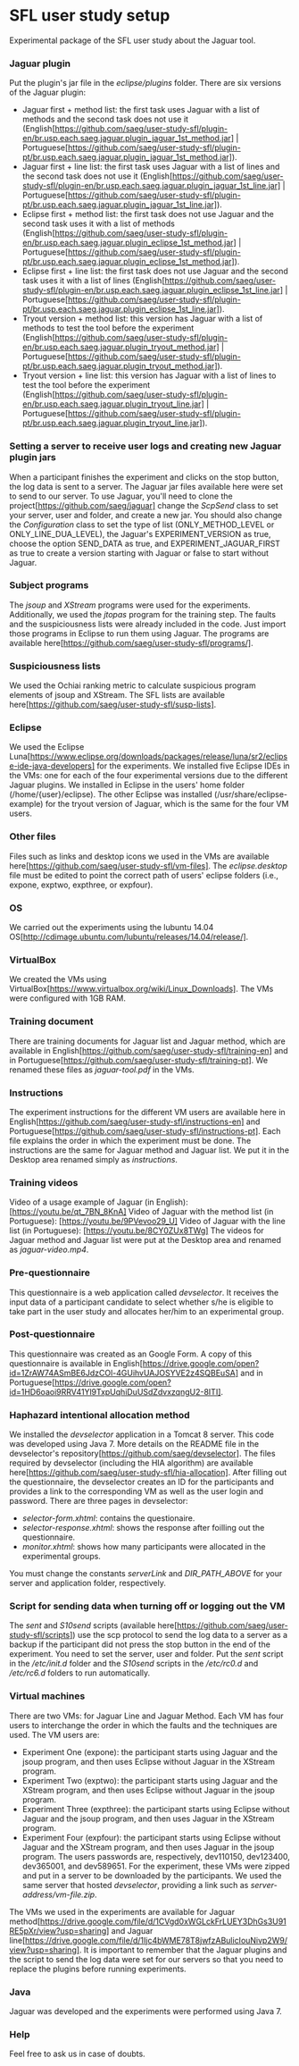 # SFL user study setup
Experimental package of the SFL user study about the Jaguar tool.

### Jaguar plugin
Put the plugin's jar file in the *eclipse/plugins* folder.
There are six versions of the Jaguar plugin:
- Jaguar first + method list: the first task uses Jaguar with a list of methods and the second task does not use it (English[https://github.com/saeg/user-study-sfl/plugin-en/br.usp.each.saeg.jaguar.plugin_jaguar_1st_method.jar] | Portuguese[https://github.com/saeg/user-study-sfl/plugin-pt/br.usp.each.saeg.jaguar.plugin_jaguar_1st_method.jar]).
- Jaguar first + line list: the first task uses Jaguar with a list of lines and the second task does not use it (English[https://github.com/saeg/user-study-sfl/plugin-en/br.usp.each.saeg.jaguar.plugin_jaguar_1st_line.jar] | Portuguese[https://github.com/saeg/user-study-sfl/plugin-pt/br.usp.each.saeg.jaguar.plugin_jaguar_1st_line.jar]).
- Eclipse first + method list: the first task does not use Jaguar and the second task uses it with a list of methods (English[https://github.com/saeg/user-study-sfl/plugin-en/br.usp.each.saeg.jaguar.plugin_eclipse_1st_method.jar] | Portuguese[https://github.com/saeg/user-study-sfl/plugin-pt/br.usp.each.saeg.jaguar.plugin_eclipse_1st_method.jar]).
- Eclipse first + line list: the first task does not use Jaguar and the second task uses it with a list of lines (English[https://github.com/saeg/user-study-sfl/plugin-en/br.usp.each.saeg.jaguar.plugin_eclipse_1st_line.jar] | Portuguese[https://github.com/saeg/user-study-sfl/plugin-pt/br.usp.each.saeg.jaguar.plugin_eclipse_1st_line.jar]).
- Tryout version + method list: this version has Jaguar with a list of methods to test the tool before the experiment (English[https://github.com/saeg/user-study-sfl/plugin-en/br.usp.each.saeg.jaguar.plugin_tryout_method.jar] | Portuguese[https://github.com/saeg/user-study-sfl/plugin-pt/br.usp.each.saeg.jaguar.plugin_tryout_method.jar]).
- Tryout version + line list: this version has Jaguar with a list of lines to test the tool before the experiment (English[https://github.com/saeg/user-study-sfl/plugin-en/br.usp.each.saeg.jaguar.plugin_tryout_line.jar] | Portuguese[https://github.com/saeg/user-study-sfl/plugin-pt/br.usp.each.saeg.jaguar.plugin_tryout_line.jar]).

### Setting a server to receive user logs and creating new Jaguar plugin jars
When a participant finishes the experiment and clicks on the stop button, the log data is sent to a server. The Jaguar jar files available here were set to send to our server. 
To use Jaguar, you'll need to clone the project[https://github.com/saeg/jaguar] change the *ScpSend* class to set your server, user and folder, and create a new jar.
You should also change the *Configuration* class to set the type of list (ONLY_METHOD_LEVEL or ONLY_LINE_DUA_LEVEL), the Jaguar's EXPERIMENT_VERSION as true, choose the option SEND_DATA as true, and EXPERIMENT_JAGUAR_FIRST as true to create a version starting with Jaguar or false to start without Jaguar. 

### Subject programs
The *jsoup* and *XStream* programs were used for the experiments. Additionally, we used the *jtopas* program for the training step. The faults and the suspiciousness lists were already included in the code. Just import those programs in Eclipse to run them using Jaguar. The programs are available here[https://github.com/saeg/user-study-sfl/programs/].

### Suspiciousness lists
We used the Ochiai ranking metric to calculate suspicious program elements of jsoup and XStream. The SFL lists are available here[https://github.com/saeg/user-study-sfl/susp-lists].

### Eclipse
We used the Eclipse Luna[https://www.eclipse.org/downloads/packages/release/luna/sr2/eclipse-ide-java-developers] for the experiments. 
We installed five Eclipse IDEs in the VMs: one for each of the four experimental versions due to the different Jaguar plugins. We installed in Eclipse in the users' home folder (/home/{user}/eclipse). The other Eclipse was installed (/usr/share/eclipse-example) for the tryout version of Jaguar, which is the same for the four VM users.

### Other files
Files such as links and desktop icons we used in the VMs are available here[https://github.com/saeg/user-study-sfl/vm-files].
The *eclipse.desktop* file must be edited to point the correct path of users' eclipse folders (i.e., expone, exptwo, expthree, or expfour).

### OS 
We carried out the experiments using the lubuntu 14.04 OS[http://cdimage.ubuntu.com/lubuntu/releases/14.04/release/].

### VirtualBox
We created the VMs using VirtualBox[https://www.virtualbox.org/wiki/Linux_Downloads].
The VMs were configured with 1GB RAM. 

### Training document
There are training documents for Jaguar list and Jaguar method, which are available in English[https://github.com/saeg/user-study-sfl/training-en] and in Portuguese[https://github.com/saeg/user-study-sfl/training-pt]. We renamed these files as *jaguar-tool.pdf* in the VMs.

### Instructions
The experiment instructions for the different VM users are available here in English[https://github.com/saeg/user-study-sfl/instructions-en] and Portuguese[https://github.com/saeg/user-study-sfl/instructions-pt]. 
Each file explains the order in which the experiment must be done. 
The instructions are the same for Jaguar method and Jaguar list.
We put it in the Desktop area renamed simply as *instructions*.

### Training videos
Video of a usage example of Jaguar (in English): [https://youtu.be/qt_7BN_8KnA]
Video of Jaguar with the method list (in Portuguese): [https://youtu.be/9PVevoo29_U]
Video of Jaguar with the line list (in Portuguese): [https://youtu.be/8CY0ZUx8TWg]
The videos for Jaguar method and Jaguar list were put at the Desktop area and renamed as *jaguar-video.mp4*.

### Pre-questionnaire
This questionnaire is a web application called *devselector*. It receives the input data of a participant candidate to select whether s/he is eligible to take part in the user study and allocates her/him to an experimental group. 

### Post-questionnaire
This questionnaire was created as an Google Form. A copy of this questionnaire is available in English[https://drive.google.com/open?id=1ZrAW74ASmBE6JdzCOl-4GUihvUAJOSYVE2z4SQBEuSA] and in Portuguese[https://drive.google.com/open?id=1HD6oaoi9RRV41Yl9TxpUqhiDuUSdZdvxzqngU2-8ITI].

### Haphazard intentional allocation method
We installed the *devselector* application in a Tomcat 8 server. This code was developed using Java 7. More details on the README file in the devselector's repository[https://github.com/saeg/devselector].
The files required by devselector (including the HIA algorithm) are available here[https://github.com/saeg/user-study-sfl/hia-allocation]. 
After filling out the questionnaire, the devselector creates an ID for the participants and provides a link to the corresponding VM as well as the user login and password.
There are three pages in devselector:
- *selector-form.xhtml*: contains the questionaire.
- *selector-response.xhtml*: shows the response after foilling out the questionnaire.
- *monitor.xhtml*: shows how many participants were allocated in the experimental groups.

You must change the constants *serverLink* and *DIR_PATH_ABOVE* for your server and application folder, respectively.

### Script for sending data when turning off or logging out the VM
The *sent* and *S10send* scripts (available here[https://github.com/saeg/user-study-sfl/scripts]) use the scp protocol to send the log data to a server as a backup if the participant did not press the stop button in the end of the experiment.
You need to set the server, user and folder. Put the *sent* script in the */etc/init.d* folder and the *S10send* scripts in the */etc/rc0.d* and */etc/rc6.d* folders to run automatically.

### Virtual machines
There are two VMs: for Jaguar Line and Jaguar Method. Each VM has four users to interchange the order in which the faults and the techniques are used. 
The VM users are:
- Experiment One (expone): the participant starts using Jaguar and the jsoup program, and then uses Eclipse without Jaguar in the XStream program.
- Experiment Two (exptwo): the participant starts using Jaguar and the XStream program, and then uses Eclipse without Jaguar in the jsoup program. 
- Experiment Three (expthree): the participant starts using Eclipse without Jaguar and the jsoup program, and then uses Jaguar in the XStream program.
- Experiment Four (expfour): the participant starts using Eclipse without Jaguar and the XStream program, and then uses Jaguar in the jsoup program.
The users passwords are, respectively, dev110150, dev123400, dev365001, and dev589651.
For the experiment, these VMs were zipped and put in a server to be downloaded by the participants. We used the same server that hosted *devselector*, providing a link such as *server-address/vm-file.zip*.

The VMs we used in the experiments are available for Jaguar method[https://drive.google.com/file/d/1CVgd0xWGLckFrLUEY3DhGs3U91RE5pXr/view?usp=sharing] and Jaguar line[https://drive.google.com/file/d/1Ijc4bWME78T8jwfzABulicIouNivp2W9/view?usp=sharing]. It is important to remember that the Jaguar plugins and the script to send the log data were set for our servers so that you need to replace the plugins before running experiments.

### Java
Jaguar was developed and the experiments were performed using Java 7.

### Help
Feel free to ask us in case of doubts.

